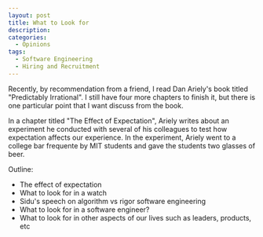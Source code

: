 ```yaml
---
layout: post
title: What to Look for
description: 
categories:
  - Opinions
tags:
  - Software Engineering
  - Hiring and Recruitment
---
```


Recently, by recommendation from a friend, I read Dan Ariely's book titled "Predictably Irrational". I still have four more chapters to finish it, but there is one particular point that I want discuss from the book.

In a chapter titled "The Effect of Expectation", Ariely writes about an experiment he conducted with several of his colleagues to test how expectation affects our experience. In the experiment, Ariely went to a college bar frequente by MIT students and gave the students two glasses of beer.

Outline:
- The effect of expectation
- What to look for in a watch
- Sidu's speech on algorithm vs rigor software engineering
- What to look for in a software engineer?
- What to look for in other aspects of our lives such as leaders, products, etc
